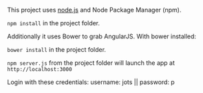 This project uses [node.js](http://nodejs.org/) and Node Package Manager (npm).

`npm install` in the project folder.

Additionally it uses Bower to grab AngularJS. With bower installed:

`bower install` in the project folder.

`npm server.js` from the project folder will launch the app at `http://localhost:3000`

Login with these credentials: username: jots || password: p